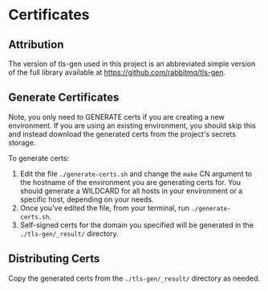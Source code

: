# Certificates

## Attribution

The version of tls-gen used in this project is an abbreviated simple version of the full library available at https://github.com/rabbitmq/tls-gen.

## Generate Certificates

Note, you only need to GENERATE certs if you are creating a new environment. If you are using an existing environment, you should skip this and instead download the generated certs from the project's secrets storage.

To generate certs:
1. Edit the file `./generate-certs.sh` and change the `make` CN argument to the hostname of the environment you are generating certs for. You should generate a WILDCARD for all hosts in your environment or a specific host, depending on your needs.
2. Once you've edited the file, from your terminal, run `./generate-certs.sh`.
3. Self-signed certs for the domain you specified will be generated in the `./tls-gen/_result/` directory.

## Distributing Certs

Copy the generated certs from the `./tls-gen/_result/` directory as needed.